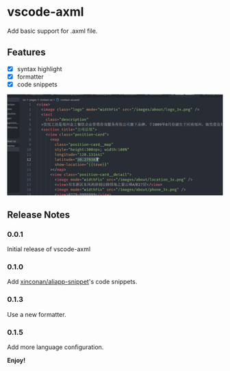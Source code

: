 # vscode-axml

Add basic support for .axml file.

## Features

- [x] syntax highlight
- [x] formatter
- [x] code snippets

![feature X](https://raw.githubusercontent.com/Kunduin/vscode-axml/master/intro.gif)

## Release Notes

### 0.0.1

Initial release of vscode-axml

### 0.1.0

Add [xinconan/aliapp-snippet](https://github.com/xinconan/aliapp-snippet)'s code snippets.

### 0.1.3

Use a new formatter.

### 0.1.5

Add more language configuration.

**Enjoy!**
